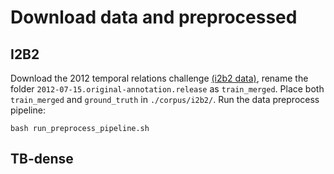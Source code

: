 # Download data and preprocessed
## I2B2
Download the 2012 temporal relations challenge [(i2b2 data)](https://portal.dbmi.hms.harvard.edu/projects/n2c2-nlp/), rename the folder `2012-07-15.original-annotation.release` as `train_merged`. Place both `train_merged` and `ground_truth` in `./corpus/i2b2/`. Run the data preprocess pipeline:
```
bash run_preprocess_pipeline.sh
```

## TB-dense
